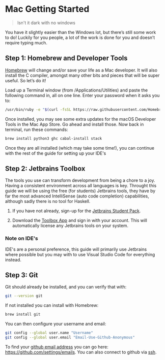 # Mac Getting Started
> Isn't it dark with no windows

You have it slightly easier than the Windows lot, but there’s still some work to do! Luckily for you people, 
a lot of the work is done for you and doesn’t require typing much.

## Step 1: Homebrew and Developer Tools
[Homebrew](https://brew.sh) will change and/or save your life as a Mac developer. It will also install the C compiler, 
amongst many other bits and pieces that will be super useful. So let’s do it!

Load up a Terminal window (from /Applications/Utilities) and paste the following command in, all on one line. 
Enter your password when it asks you to:

```bash
/usr/bin/ruby -e "$(curl -fsSL https://raw.githubusercontent.com/Homebrew/install/master/install)"
```

Once installed, you may see some extra updates for the macOS Developer Tools in the Mac App Store. Go ahead and 
install those. Now back in terminal, run these commands:

```bash
brew install python3 ghc cabal-install stack
```

Once they are all installed (which may take some time!), you can continue with the rest of the guide for setting up
your IDE's

## Step 2: Jetbrains Toolbox
The tools you use can transform development from being a chore to a joy. Having a consistent environment across all
languages is key. Throught this guide we will be using the free (for students) Jetbrains tools, they have by
far the most advanced IntelliSense (auto code completion) capabilities, although sadly there is no tool for Haskell.

1. If you have not already, sign-up for the [Jetbrains Student Pack](https://www.jetbrains.com/student/).

2. Download the [Toolbox App](https://www.jetbrains.com/toolbox-app/) and sign in with your account. This will
automatically license any Jetbrains tools on your system.

### Note on IDE's
IDE's are a personal preference, this guide will primarily use Jetbrains where possible but you may with to use
Visual Studio Code for everything instead.

## Step 3: Git
Git should already be installed, and you can verify that with:
```bash
git --version git
```
If not installed you can install with Homebrew:
```bash
brew install git
```

You can then configure your username and email:
```bash
git config --global user.name "Username"
git config --global user.email "Email-Use-Github-Anonymous"
```
To find your 
[github email address](https://docs.github.com/en/free-pro-team@latest/github/setting-up-and-managing-your-github-user-account/setting-your-commit-email-address) 
you can go here: https://github.com/settings/emails. You can also connect to github via 
[ssh](https://docs.github.com/en/free-pro-team@latest/github/authenticating-to-github/connecting-to-github-with-ssh).

